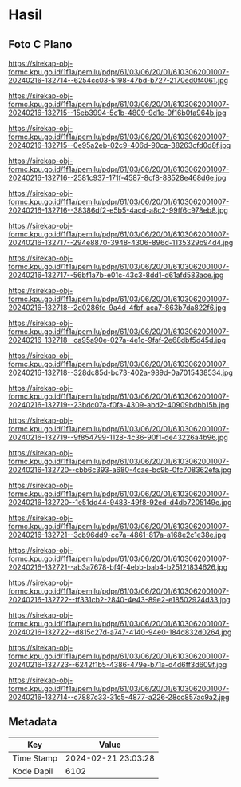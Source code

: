 # Hasil

## Foto C Plano

https://sirekap-obj-formc.kpu.go.id/1f1a/pemilu/pdpr/61/03/06/20/01/6103062001007-20240216-132714--6254cc03-5198-47bd-b727-2170ed0f4061.jpg

https://sirekap-obj-formc.kpu.go.id/1f1a/pemilu/pdpr/61/03/06/20/01/6103062001007-20240216-132715--15eb3994-5c1b-4809-9d1e-0f16b0fa964b.jpg

https://sirekap-obj-formc.kpu.go.id/1f1a/pemilu/pdpr/61/03/06/20/01/6103062001007-20240216-132715--0e95a2eb-02c9-406d-90ca-38263cfd0d8f.jpg

https://sirekap-obj-formc.kpu.go.id/1f1a/pemilu/pdpr/61/03/06/20/01/6103062001007-20240216-132716--2581c937-171f-4587-8cf8-88528e468d6e.jpg

https://sirekap-obj-formc.kpu.go.id/1f1a/pemilu/pdpr/61/03/06/20/01/6103062001007-20240216-132716--38386df2-e5b5-4acd-a8c2-99ff6c978eb8.jpg

https://sirekap-obj-formc.kpu.go.id/1f1a/pemilu/pdpr/61/03/06/20/01/6103062001007-20240216-132717--294e8870-3948-4306-896d-1135329b94d4.jpg

https://sirekap-obj-formc.kpu.go.id/1f1a/pemilu/pdpr/61/03/06/20/01/6103062001007-20240216-132717--56bf1a7b-e01c-43c3-8dd1-d61afd583ace.jpg

https://sirekap-obj-formc.kpu.go.id/1f1a/pemilu/pdpr/61/03/06/20/01/6103062001007-20240216-132718--2d0286fc-9a4d-4fbf-aca7-863b7da822f6.jpg

https://sirekap-obj-formc.kpu.go.id/1f1a/pemilu/pdpr/61/03/06/20/01/6103062001007-20240216-132718--ca95a90e-027a-4e1c-9faf-2e68dbf5d45d.jpg

https://sirekap-obj-formc.kpu.go.id/1f1a/pemilu/pdpr/61/03/06/20/01/6103062001007-20240216-132718--328dc85d-bc73-402a-989d-0a7015438534.jpg

https://sirekap-obj-formc.kpu.go.id/1f1a/pemilu/pdpr/61/03/06/20/01/6103062001007-20240216-132719--23bdc07a-f0fa-4309-abd2-40909bdbb15b.jpg

https://sirekap-obj-formc.kpu.go.id/1f1a/pemilu/pdpr/61/03/06/20/01/6103062001007-20240216-132719--9f854799-1128-4c36-90f1-de43226a4b96.jpg

https://sirekap-obj-formc.kpu.go.id/1f1a/pemilu/pdpr/61/03/06/20/01/6103062001007-20240216-132720--cbb6c393-a680-4cae-bc9b-0fc708362efa.jpg

https://sirekap-obj-formc.kpu.go.id/1f1a/pemilu/pdpr/61/03/06/20/01/6103062001007-20240216-132720--1e51dd44-9483-49f8-92ed-d4db7205149e.jpg

https://sirekap-obj-formc.kpu.go.id/1f1a/pemilu/pdpr/61/03/06/20/01/6103062001007-20240216-132721--3cb96dd9-cc7a-4861-817a-a168e2c1e38e.jpg

https://sirekap-obj-formc.kpu.go.id/1f1a/pemilu/pdpr/61/03/06/20/01/6103062001007-20240216-132721--ab3a7678-bf4f-4ebb-bab4-b25121834626.jpg

https://sirekap-obj-formc.kpu.go.id/1f1a/pemilu/pdpr/61/03/06/20/01/6103062001007-20240216-132722--ff331cb2-2840-4e43-89e2-e18502924d33.jpg

https://sirekap-obj-formc.kpu.go.id/1f1a/pemilu/pdpr/61/03/06/20/01/6103062001007-20240216-132722--d815c27d-a747-4140-94e0-184d832d0264.jpg

https://sirekap-obj-formc.kpu.go.id/1f1a/pemilu/pdpr/61/03/06/20/01/6103062001007-20240216-132723--6242f1b5-4386-479e-b71a-d4d6ff3d609f.jpg

https://sirekap-obj-formc.kpu.go.id/1f1a/pemilu/pdpr/61/03/06/20/01/6103062001007-20240216-132714--c7887c33-31c5-4877-a226-28cc857ac9a2.jpg


## Metadata

| Key        | Value               |
| ---------- | ------------------- |
| Time Stamp | 2024-02-21 23:03:28 |
| Kode Dapil | 6102                |



